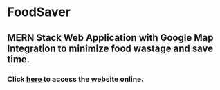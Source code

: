 # FoodSaver

## MERN Stack Web Application with Google Map Integration to minimize food wastage and save time.

### Click <a href="https://thefoodsaver.netlify.app" target="_blank">here</a> to access the website online.
